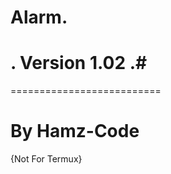 # ______Alarm______.
# .  Version 1.02  .#
==========================
#  By Hamz-Code  #
{Not For Termux}
